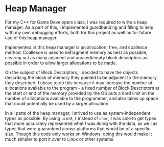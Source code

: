 # Heap Manager
For my C++ for Game Developers class, I was required to write a heap manager.
As a part of this, I implemented guardbanding and filling to help with my own
debugging efforts, both for this project as well as for future use of this
heap manager.

Implemented in this heap manager is an allocation, free, and coallesce method.
Coallesce is used to defragment memory as best as possible, clearing out as
many adjacent and unused/empty block descriptors as possible in order to allow
larger allocations to be made.

On the subject of Block Descriptors, I decided to have the objects describing
the block of memory they pointed to be adjacent to the memory they described.
I chose to do this because it may increase the number of allocations available
to the program - a fixed number of Block Descriptors at the start or end of the
memory provided by the OS puts a hard limit on the number of allocations
available to the programmer, and also takes up space that could potentially be
used by a larger allocation.

In all parts of the heap manager, I strived to use as system-independent types
as possible. By using `uint8_t` instead of `char`, I was able to get types that
more accurately represented what I was doing with the data, as well as types
that were guaranteed across platforms that would be of a specific size. Though
this code only works on Windows, doing this would make it much simpler to port
it over to Linux or other systems.
